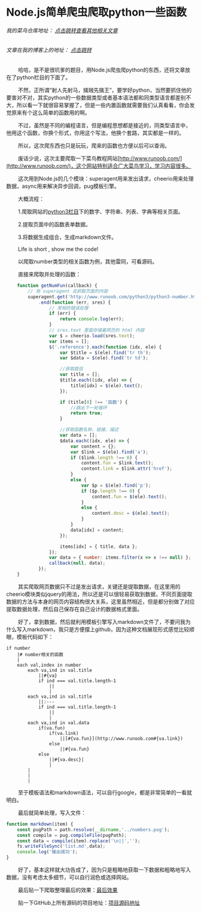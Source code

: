 # Node.js简单爬虫爬取python一些函数
###### 我的菜鸟仓库地址： [点击跳转查看其他相关文章](https://github.com/ershing/RookieAngle "菜鸟仓库")
###### 文章在我的博客上的地址： [点击跳转](http://www.ershing.cn/nodejslovespython/ "点击我")

        哈哈，是不是很坑爹的题目，用Node.js爬虫爬python的东西，还将文章放在了python栏目的下面了。

        不然，正所谓“射人先射马，擒贼先擒王”，要学好python，当然要抓住他的要害对不对，其实python的一些数据类型或者基本语法都和同类型语言都差别不大，所以看一下就很容易掌握了，但是一些内置函数就需要我们认真看看，你会发觉原来有个这么简单的函数用的啊。

        不过，虽然是不同的编程语言，但是编程思想都是接近的，同类型语言中，他用这个函数，你换个形式，你用这个写法，他换个套路，其实都是一样的。

        所以，这次爬东西也只是玩玩，爬来的函数也方便以后可以查询。

        废话少说，这次主要爬取一下菜鸟教程网站[http://www.runoob.com/](http://www.runoob.com/)，这个网站特别适合广大菜鸟学习，学习内容很多。

        这次用到Node.js的几个模块：superagent用来发出请求，cheerio用来处理数据，async用来解决异步回调，pug模板引擎。

        大概流程：

        1.爬取网站的[python3栏目](http://www.runoob.com/python3/python3-tutorial.html)下的数字、字符串、列表、字典等相关页面。

        2.提取页面中的函数表单数据。

        3.将数据生成组合，生成markdown文件。

        Life is short , show me the code!

        以爬取number类型的相关函数为例，其他雷同，可看源码。

        直接来爬取并处理的函数：
```javascript
    function getNumFun(callback) {
        // 用 superagent 去抓取页面的内容
        superagent.get('http://www.runoob.com/python3/python3-number.html')
            .end(function (err, sres) {
                // 常规的错误处理
                if (err) {
                    return console.log(err);
                }
                // sres.text 里面存储着网页的 html 内容
                var $ = cheerio.load(sres.text);
                var items = [];
                $('.reference').each(function (idx, ele) {
                    var $title = $(ele).find('tr th');
                    var $data = $(ele).find('tr td');

                    //获取题目
                    var title = [];
                    $title.each((idx, ele) => {
                        title[idx] = $(ele).text();
                    });

                    if (title[0] !== '函数') {
                        //跳出下一轮循环
                        return true;
                    }

                    //获取函数名称、链接、描述
                    var data = [];
                    $data.each((idx, ele) => {
                        var content = {};
                        var $link = $(ele).find('a');
                        if ($link.length !== 0) {
                            content.fun = $link.text();
                            content.link = $link.attr('href');
                        }
                        else {
                            var $p = $(ele).find('p');
                            if ($p.length !== 0) {
                                content.fun = $(ele).text();
                            }
                            else {
                                content.desc = $(ele).text();
                            }
                        }
                        data[idx] = content;
                    });

                    items[idx] = { title, data };
                });
                var data = { number: items.filter(x => x !== null) };
                callback(null, data);
            });
    }
```
        其实爬取网页数据只不过是发出请求，关键还是提取数据，在这里用的cheerio模块类似jquery的用法，所以还是可以很轻易获取到数据，不同页面提取数据的方法与本身的网页内容结构很大关系，这里虽然相近，但是都分别做了对应提取数据处理，然后自己保存在自己设计的数据格式里面。

        好了，拿到数据，然后就利用模板引擎写入markdown文件了，不要问我为什么写入markdown，我只是方便摆上github，因为这种文档展现形式感觉比较顺眼，模板代码如下：
```pug
if number
    |# number相关的函数
    |
    each val,index in number
        each va,ind in val.title
            ||#{va}
            if ind === val.title.length-1
                ||
                |
        each va,ind in val.title
            ||:---
            if ind === val.title.length-1
                ||
                |
        each va,ind in val.data
            if(va.fun)
                if(va.link)
                    ||[#{va.fun}](http://www.runoob.com#{va.link})
                else
                    ||#{va.fun}
            else
                ||#{va.desc}|
                |
        |
        |
        |
```
        至于模板语法和markdown语法，可以自行google，都是非常简单的一看就明白。

        最后就简单处理，写入文件：
```javascript
function markdown(item) {
    const pugPath = path.resolve(__dirname,'../numbers.pug');
    const compile = pug.compileFile(pugPath);
    const data = compile(item).replace('\n||','');
    fs.writeFileSync('list.md',data);
    console.log('输出成功');
}
```
        好了，基本这样就大功告成了，因为只是粗略地获取一下数据和粗略地写入数据，没有考虑太多细节，可以自行润色或选择网站。

        最后贴一下爬取整理最后的效果：[最后效果](https://github.com/ershing/RookieAngle/blob/master/python/superagent/list.md)

        贴一下GitHub上所有源码的项目地址：[项目源码地址](https://github.com/ershing/RookieAngle/tree/master/python/superagent)